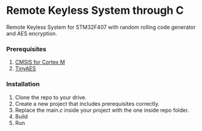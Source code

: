 # Remote Keyless System through C

Remote Keyless System for STM32F407 with random rolling code generator and AES encryption.

### Prerequisites
1. [CMSIS for Cortex M](https://developer.arm.com/tools-and-software/embedded/cmsis)
2. [TinyAES](https://github.com/kokke/tiny-AES-c)

### Installation

1. Clone the repo to your drive.
2. Create a new project that includes prerequisites correctly.
3. Replace the main.c inside your project with the one inside repo folder.
4. Build
5. Run 